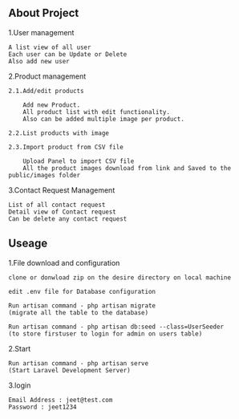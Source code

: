 ## About Project

1.User management
    
    A list view of all user
    Each user can be Update or Delete    
    Also add new user 
    
2.Product management
    
    2.1.Add/edit products
    
        Add new Product. 
        All product list with edit functionality.
        Also can be added multiple image per product.
        
    2.2.List products with image
    
    2.3.Import product from CSV file
    
        Upload Panel to import CSV file
        All the product images download from link and Saved to the public/images folder
        
3.Contact Request Management

    List of all contact request
    Detail view of Contact request
    Can be delete any contact request
    
    
## Useage

1.File download and configuration

    clone or donwload zip on the desire directory on local machine
    
    edit .env file for Database configuration
     
    Run artisan command - php artisan migrate
    (migrate all the table to the database)
    
    Run artisan command - php artisan db:seed --class=UserSeeder
    (to store firstuser to login for admin on users table)
    
2.Start

    Run artisan command - php artisan serve
    (Start Laravel Development Server)

3.login

    Email Address : jeet@test.com
    Password : jeet1234
    
    
